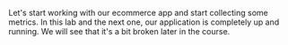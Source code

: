 Let's start working with our ecommerce app and start collecting some metrics. In this lab and the next one, our application is completely up and running. We will see that it's a bit broken later in the course.
